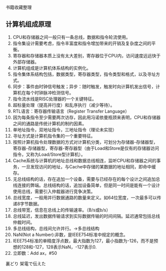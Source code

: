 书籍收藏整理


## 计算机组成原理

1. CPU和存储器之间一般只有一条总线，数据和指令轮流使用。
2. 指令集设计需要考虑，指令丰富度和指令增加带来的开销及复杂度之间的平衡。
3. 寄存器和存储器本质上没有太大差别，寄存器位于CPU内，访问速度远远快于外部存储器。
4. 计算机组成是计算机体系结构的实例化。
5. 指令集体系结构包括，数据类型，寄存器类型，指令类型和格式，以及寻址方式。
6. 同步：事件由时钟信号触发；异步：随时触发，触发时向计算机发出信号，计算机在每个时钟脉冲检测信号。
7. 指令流水线是RISC处理器的一个关键特征。
8. 超标量处理（提高并行度）和乱序执行（减少等待）。
9. RTL语言：寄存器传输语言（Register Transfer Language）
10. 因为每条指令至少需要两次访存，因此用冯诺依曼瓶颈来表明，CPU和存储器之间的通路是传统计算机的制约因素。
11. 单地址指令，双地址指令，三地址指令（理论未实现）
12. 寻址方式是计算机指令集的一个重要特征。
13. 按照计算机指令处理数据的方式对计算机分类，可划分为存储器-存储器型，寄存器-存储器型，寄存器-寄存器型（由于Load和Store是仅有的存储器访问指令，又称为Load/Store型计算机）。
14. Cache系统与计算机的地址总线和数据总线相连，监听CPU和存储器之间的事务，一旦发现访问的地址，与Cache中存储的某数据的地址相同，即命中缓存。
15. 无总线结构的话，存在追加一个设备，需要与已经存在的每个设计之间追加总线连接的弊端。总线结构的话，追加设备简单，但是同一时间是能有一个设计使用总线，需要引入仲裁器进行竞争决策。
16. 总线宽度，一般用并行数据通路的数量来定义。如64位宽度，一次最多可以传递8字节数据。
17. 总线带宽，信息在总线上的传输速率。（B/s或b/s）
18. 总线延迟，发出数据传输请求到实际数据传输的时间间隔。延迟通常包括总线仲裁时间。
19. 多总线结构，总线间允许并行。→多总线结构
20. NaN(Not a Number):非数，是IEEE754标准中规定的概念。
21. IEEE754标准的单精度浮点数，最大指数为127，最小指数为-126，而不是预想的128和-127，128表示NaN，-127表示0.
22. 立即数：Add ax，#50




裏どり
架電で伝えた
